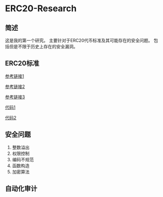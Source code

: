 # ERC20-Research
## 简述
这是我的第一个研究。
主要针对于ERC20代币标准及其可能存在的安全问题。
包括但是不限于历史上存在的安全漏洞。

## ERC20标准
[参考链接1](https://ethereum.org/zh/developers/docs/standards/tokens/erc-20/)

[参考链接2](https://learnblockchain.cn/docs/eips/eip-20.html)

[参考链接3](https://docs.openzeppelin.com/contracts/4.x/erc20)

[代码1](https://github.com/ConsenSys/Tokens/blob/master/contracts/eip20/EIP20.sol)

[代码2](https://github.com/OpenZeppelin/openzeppelin-contracts/tree/9b3710465583284b8c4c5d2245749246bb2e0094/contracts/token/ERC20)



## 安全问题
1. 整数溢出
2. 权限控制
3. 编码不规范
4. 函数构造
5. 加密算法

## 自动化审计



